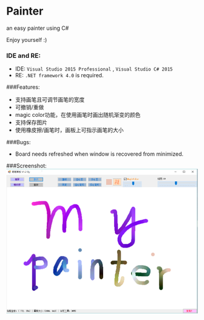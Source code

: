 # Painter
an easy painter using C#

Enjoy yourself :)

### IDE and RE:
- IDE: `Visual Studio 2015 Professional` , `Visual Studio C# 2015`
- RE: `.NET framework 4.0` is required.

###Features: 
- 支持画笔且可调节画笔的宽度
- 可撤销/重做
- magic color功能，在使用画笔时画出随机渐变的颜色
- 支持保存图片
- 使用橡皮擦/画笔时，画板上可指示画笔的大小

###Bugs:
- Board needs refreshed when window is recovered from minimized.

###Screenshot:
![image](https://github.com/KaitoHH/Painter/blob/master/screenshots.png)
